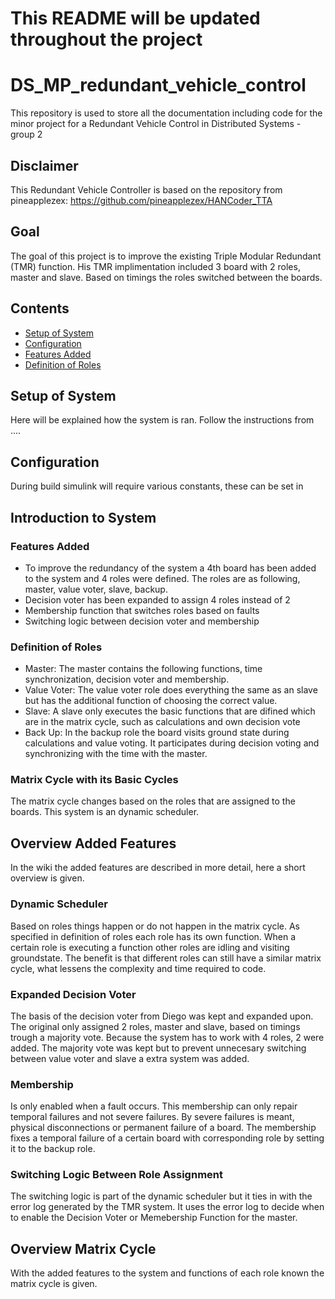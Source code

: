 # This README will be updated throughout the project
# DS_MP_redundant_vehicle_control
This repository is used to store all the documentation including code for the minor project for a Redundant Vehicle Control in Distributed Systems - group 2

## Disclaimer
This Redundant Vehicle Controller is based on the repository from pineapplezex:
https://github.com/pineapplezex/HANCoder_TTA

## Goal
The goal of this project is to improve the existing Triple Modular Redundant (TMR) function. His TMR implimentation included 3 board with 2 roles, master and slave. Based on timings the roles switched between the boards.

## Contents
* [Setup of System](#Setup-of-System)
* [Configuration](#Configuration)
* [Features Added](#Features-Added)
* [Definition of Roles](#Definition-of-Roles)

## Setup of System
Here will be explained how the system is ran.
Follow the instructions from ....

## Configuration
During build simulink will require various constants, these can be set in

## Introduction to System

### Features Added
- To improve the redundancy of the system a 4th board has been added to the system and 4 roles were defined. The roles are as following, master, value voter, slave, backup.
- Decision voter has been expanded to assign 4 roles instead of 2
- Membership function that switches roles based on faults
- Switching logic between decision voter and membership

### Definition of Roles
- Master: The master contains the following functions, time synchronization, decision voter and membership.
- Value Voter: The value voter role does everything the same as an slave but has the additional function of choosing the correct value.
- Slave: A slave only executes the basic functions that are difined which are in the matrix cycle, such as calculations and own decision vote
- Back Up: In the backup role the board visits ground state during calculations and value voting. It participates during decision voting and synchronizing with the time with the master.

### Matrix Cycle with its Basic Cycles
The matrix cycle changes based on the roles that are assigned to the boards. This system is an dynamic scheduler.

## Overview Added Features
In the wiki the added features are described in more detail, here a short overview is given.

### Dynamic Scheduler
Based on roles things happen or do not happen in the matrix cycle. As specified in definition of roles each role has its own function. When a certain role is executing a function other roles are idling and visiting groundstate. The benefit is that different roles can still have a similar matrix cycle, what lessens the complexity and time required to code.

### Expanded Decision Voter
The basis of the  decision voter from Diego was kept and expanded upon. The original only assigned 2 roles, master and slave, based on timings trough a majority vote. Because the system has to work with 4 roles, 2 were added. The majority vote was kept but to prevent unnecesary switching between value voter and slave a extra system was added.

### Membership
Is only enabled when a fault occurs. This membership can only repair temporal failures and not severe failures. By severe failures is meant, physical disconnections or permanent failure of a board. The membership fixes a temporal failure of a certain board with corresponding role by setting it to the backup role.

### Switching Logic Between Role Assignment
The switching logic is part of the dynamic scheduler but it ties in with the error log generated by the TMR system. It uses the error log to decide when to enable the Decision Voter or Memebership Function for the master.

## Overview Matrix Cycle
With the added features to the system and functions of each role known the matrix cycle is given.
